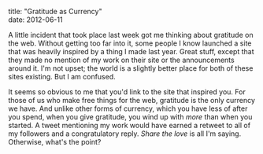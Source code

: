title: "Gratitude as Currency"  
date: 2012-06-11

A little incident that took place last week got me thinking about gratitude on the web. Without getting too far into it, some people I know launched a site that was heavily inspired by a thing I made last year. Great stuff, except that they made no mention of my work on their site or the announcements around it. I'm not upset; the world is a slightly better place for both of these sites existing. But I am confused.

It seems so obvious to me that you'd link to the site that inspired you. For those of us who make free things for the web, gratitude is the only currency we have. And unlike other forms of currency, which you have less of after you spend, when you give gratitude, you wind up with *more* than when you started. A tweet mentioning my work would have earned a retweet to all of my followers and a congratulatory reply. *Share the love* is all I'm saying. Otherwise, what's the point?
